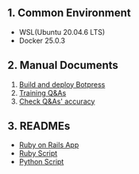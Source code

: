 ## 1. Common Environment

- WSL(Ubuntu 20.04.6 LTS)
- Docker 25.0.3

## 2. Manual Documents

1. [Build and deploy Botpress](./docs/01_build_and_deploy_botpress.md)
2. [Training Q&As](./docs/02_preprare_qas.md)
3. [Check Q&As' accuracy](./docs/03_check_qnas_accuracy.md)

## 3. READMEs

- [Ruby on Rails App](./ruby-on-rails/README.md)
- [Ruby Script](./ruby/README.md)
- [Python Script](./python/README.md)
